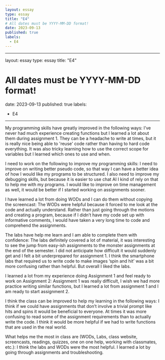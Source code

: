 ```yaml
---
layout: essay
type: essay
title: "E4"
# All dates must be YYYY-MM-DD format!
date: 2023-09-13
published: true
labels:
  - E4
---
```


---
layout: essay
type: essay
title: "E4"
# All dates must be YYYY-MM-DD format!
date: 2023-09-13
published: true
labels:
  - E4
---

My programming skills have greatly improved in the following ways: I’ve never had much experience creating functions but I learned a lot about them during assignment 1. They can be a headache to write at times, but it is really nice being able to 'reuse' code rather than having to hard code everything. It was also tricky learning how to use the correct scope for variables but I learned which ones to use and when.  

I need to work on the following to improve my programming skills: I need to improve on writing better pseudo code, so that way I can have a better idea of how I would like my programs to be structured. I also need to improve my debugging skills, but because it is easier to use chat AI I kind of rely on that to help me with my programs. I would like to improve on time management as well, it would be better if I started working on assignments sooner. 

I have learned a lot from doing WODs and I can do them without copying the screencast: The WODs were helpful because it forced to me look at the code and actually understand. Rather than just going through the motions and creating a program, because if I didn’t have my code set up with informative comments, I would have taken a very long time to code and comprehend the assignments.  

The labs have help me learn and I am able to complete them with confidence: The labs definitely covered a lot of material, it was interesting to see the jump from easy-ish assignments to the monster assignments at the end of the semester. I did not anticipate how difficult it would suddenly get and I felt a bit underprepared for assignment 1. I think the smartphone labs that required us to write code to make images ‘spin and hit’ was a bit more confusing rather than helpful. But overall I liked the labs. 

I learned a lot from my experience doing Assignment 1 and feel ready to work on Assignment 2:
Assignment 1 was really difficult, I wish we had more practice writing similar functions, but I learned a lot from assignment 1 and I am ready to start assignment 2. 

I think the class can be improved to help my learning in the following ways: I think if we could have assignments that don’t involve a trivial prompt like hits and spins it would be beneficial to everyone. At times it was more confusing to read some of the assignment requirements than to actually write the code. I think it would be more helpful if we had to write functions that are used in the real world.  

What helps me the most in class are (WODs, Labs, class website, screencasts, readings, quizzes, one on one help, working with classmates, etc.): I think the labs and WODs were the most helpful. I learned a lot by going through assignments and troubleshooting.
